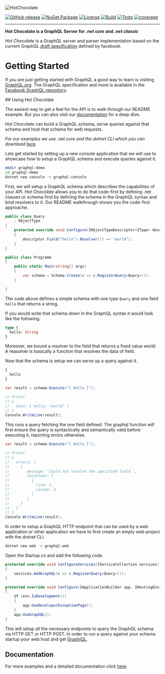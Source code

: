 ![HotChocolate](https://cdn.rawgit.com/ChilliCream/hotchocolate-logo/master/img/hotchocolate-banner-light.svg)

[![GitHub release](https://img.shields.io/github/release/chillicream/HotChocolate.svg)](https://github.com/ChilliCream/hotchocolate/releases) [![NuGet Package](https://img.shields.io/nuget/v/hotchocolate.svg)](https://www.nuget.org/packages/HotChocolate/) [![License](https://img.shields.io/github/license/ChilliCream/hotchocolate.svg)](https://github.com/ChilliCream/hotchocolate/releases) [![Build](https://img.shields.io/appveyor/ci/rstaib/prometheus/master.svg)](https://ci.appveyor.com/project/rstaib/prometheus) [![Tests](https://img.shields.io/appveyor/tests/rstaib/prometheus/master.svg)](https://ci.appveyor.com/project/rstaib/prometheus) [![coverage](https://img.shields.io/coveralls/ChilliCream/prometheus.svg)](https://coveralls.io/github/ChilliCream/prometheus?branch=master)

---

**Hot Chocolate is a GraphQL Server for _.net core_ and _.net classic_**

_Hot Chocolate_ is a GraphQL server and parser implementation based on the current GraphQL [draft specification](http://facebook.github.io/graphql/draft/) defined by facebook.

# Getting Started

If you are just getting started with GraphQL a good way to learn is visiting [GraphQL.org](https://graphql.org).
The GraphQL specification and more is available in the [Facebook GraphQL repository](https://github.com/facebook/graphql).

## Using Hot Chocolate

The easiest way to get a feel for the API is to walk through our README example. But you can also visit our [documentation](http://hotchocolate.io) for a deep dive.

_Hot Chocolate_ can build a GraphQL schema, serve queries against that schema and host that schema for web requests.

_For our examples we use .net core and the dotnet CLI which you can download [here](https://dot.net)._

Lets get started by setting up a new console application that we will use to showcase how to setup a GraphQL schema and execute queries against it.

```bash
mkdir graphql-demo
cd graphql-demo
dotnet new console -n graphql-console
```

First, we will setup a GraphQL schema which describes the capabilities of your API. _Hot Chocolate_ allows you to do that code-first by defining .net classes or schema-first by defining the schema in the GraphQL syntax and bind resolvers to it. Our README walkthrough shows you the code-first approache.

```csharp
public class Query
    : ObjectType
{
    protected override void Configure(IObjectTypeDescriptor<IType> descriptor)
    {
        descriptor.Field("hello").Resolver(() => "world");
    }
}

public class Programm
{
    public static Main(string[] args)
    {
        var schema = Schema.Create(c => c.RegisterQuery<Query>());
    }

}
```

The code above defines a simple schema with one type `Query` and one field `hello` that returns a string.

If you would write that schema down in the GraphQL syntax it would look like the following.

```graphql
type {
  hello: String
}
```

Moreover, we bound a resolver to the field that returns a fixed value _world_. A reasolver is basically a function that resolves the data of field.

Now that the schema is setup we can serve up a query against it.

```graphql
{
  hello
}
```

```csharp
var result = schema.Execute("{ hello }");

// Prints
// {
//   data: { hello: "world" }
// }
Console.WriteLine(result);
```

This runs a query fetching the one field defined. The graphql function will first ensure the query is syntactically and semantically valid before executing it, reporting errors otherwise.

```csharp
var result = schema.Execute("{ hello }");

// Prints
// {
//   errors: [
//     {
//        message: 'Could not resolve the specified field.',
//        locations: [
//          {
//            line: 1,
//            column: 3
//          }
//        ]
//     }
//   ]
// }
Console.WriteLine(result);
```

In order to setup a GraphQL HTTP endpoint that can be used by a web application or other application we have to first create an empty web project with the dotnet CLI.

```bash
dotnet new web -n graphql-web
```

Open the Startup.cs and add the following code.

```csharp
protected override void ConfigureServices(IServiceCollection services)
{
    services.AddGraphQL(c => c.RegisterQuery<Query>());
}
```

```csharp
protected override void Configure(IApplicationBuilder app, IHostingEnvironment env)
{
    if (env.IsDevelopment())
    {
        app.UseDeveloperExceptionPage();
    }
    app.UseGraphQL();
}
```

This will setup all the necessary endpoints to query the GraphQL schema via HTTP GET or HTTP POST.
In order to run a query against your schema startup your web host and get [GraphiQL](https://github.com/graphql/graphiql).


## Documentation

For more examples and a detailed documentation click [here](http://hotchocolate.io).
